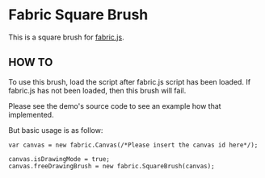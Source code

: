 # Fabric Square Brush

This is a square brush for [fabric.js](https://github.com/kangax/fabric.js/raw/master/LICENSE).

## HOW TO

To use this brush, load the script after fabric.js script has been loaded. If fabric.js has not been loaded, then this brush will fail.

Please see the  demo's source code to see an example how that implemented.

But basic usage is as follow:

    var canvas = new fabric.Canvas(/*Please insert the canvas id here*/);

    canvas.isDrawingMode = true;
    canvas.freeDrawingBrush = new fabric.SquareBrush(canvas);